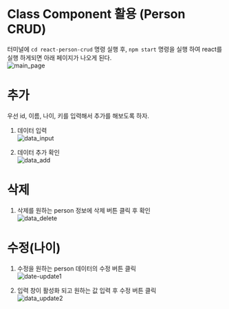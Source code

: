 # Class Component 활용 (Person CRUD)

터미널에 `cd react-person-crud` 명령 실행 후, `npm start` 명령을 실행 하여 react를 실행 하게되면 아래 페이지가 나오게 된다.\
![main_page](https://github.com/98Woonho/react-practice/assets/145889732/e3b41a56-dcb8-4578-9a5d-a3ad4fceb82d)

# 추가
우선 id, 이름, 나이, 키를 입력해서 추가를 해보도록 하자.

1. 데이터 입력\
   ![data_input](https://github.com/98Woonho/react-practice/assets/145889732/4bcbbd41-fea0-42f7-aa80-66c74a5c235c)


2. 데이터 추가 확인\
  ![data_add](https://github.com/98Woonho/react-practice/assets/145889732/eeb6c0f1-6ef7-4338-b3a5-da330418f000)

# 삭제
1. 삭제를 원하는 person 정보에 삭제 버튼 클릭 후 확인\
  ![data_delete](https://github.com/98Woonho/react-practice/assets/145889732/14c711d1-dbf9-4b1c-b960-a7abbae59e67)

# 수정(나이)
1. 수정을 원하는 person 데이터의 수정 버튼 클릭\
  ![date-update1](https://github.com/98Woonho/react-practice/assets/145889732/fcb02d8e-f961-4ff7-9f08-73d2025fce88)

2. 입력 창이 활성화 되고 원하는 값 입력 후 수정 버튼 클릭\
   ![data_update2](https://github.com/98Woonho/react-practice/assets/145889732/7a08d4a2-94b5-40e7-a4db-848673a2dacd)
